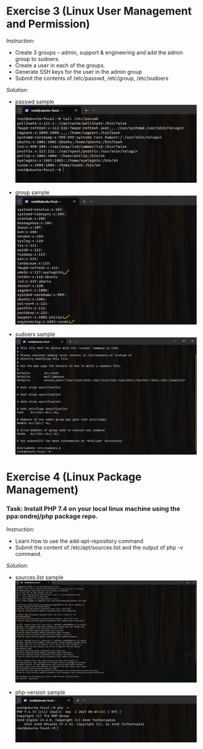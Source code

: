 # Exercise 3 (Linux User Management and Permission)

*Instruction:*
* Create 3 groups – admin, support & engineering and add the admin group to sudoers. 
* Create a user in each of the groups. 
* Generate SSH keys for the user in the admin group
* Submit the contents of /etc/passwd, /etc/group, /etc/sudoers

*Solution:*
* passwd sample
![passwd sample](images/passwd.png)

* group sample
![group sample](images/group.png)

* sudoers sample
![sudoers sample](images/sudoers.png)



# Exercise 4 (Linux Package Management)

### Task: Install PHP 7.4 on your local linux machine using the ppa:ondrej/php package repo.

*Instruction:*
* Learn how to use the add-apt-repository command
* Submit the content of /etc/apt/sources.list and the output of php -v command.

*Solution:*
* sources.list sample
![sources.list sample](images/sources_list.png)

* php-version sample
![php-version sample](images/php_v.png)
